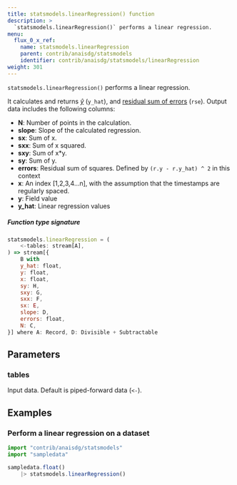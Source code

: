 ```yaml
---
title: statsmodels.linearRegression() function
description: >
  `statsmodels.linearRegression()` performs a linear regression.
menu:
  flux_0_x_ref:
    name: statsmodels.linearRegression
    parent: contrib/anaisdg/statsmodels
    identifier: contrib/anaisdg/statsmodels/linearRegression
weight: 301
---
```


<!------------------------------------------------------------------------------

IMPORTANT: This page was generated from comments in the Flux source code. Any
edits made directly to this page will be overwritten the next time the
documentation is generated. 

To make updates to this documentation, update the function comments above the
function definition in the Flux source code:

https://github.com/influxdata/flux/blob/master/stdlib/contrib/anaisdg/statsmodels/linearreg.flux#L40-L88

Contributing to Flux: https://github.com/influxdata/flux#contributing
Fluxdoc syntax: https://github.com/influxdata/flux/blob/master/docs/fluxdoc.md

------------------------------------------------------------------------------->

`statsmodels.linearRegression()` performs a linear regression.

It calculates and returns [*ŷ*](https://en.wikipedia.org/wiki/Hat_operator#Estimated_value) (`y_hat`),
and [residual sum of errors](https://en.wikipedia.org/wiki/Residual_sum_of_squares) (`rse`).
Output data includes the following columns:

- **N**: Number of points in the calculation.
- **slope**: Slope of the calculated regression.
- **sx**: Sum of x.
- **sxx**: Sum of x squared.
- **sxy**: Sum of x*y.
- **sy**: Sum of y.
- **errors**: Residual sum of squares.
  Defined by `(r.y - r.y_hat) ^ 2` in this context
- **x**: An index [1,2,3,4...n], with the assumption that the timestamps are regularly spaced.
- **y**: Field value
- **y\_hat**: Linear regression values

##### Function type signature

```js
statsmodels.linearRegression = (
    <-tables: stream[A],
) => stream[{
    B with
    y_hat: float,
    y: float,
    x: float,
    sy: H,
    sxy: G,
    sxx: F,
    sx: E,
    slope: D,
    errors: float,
    N: C,
}] where A: Record, D: Divisible + Subtractable
```

## Parameters

### tables


Input data. Default is piped-forward data (`<-`).


## Examples


### Perform a linear regression on a dataset

```js
import "contrib/anaisdg/statsmodels"
import "sampledata"

sampledata.float()
    |> statsmodels.linearRegression()
```

